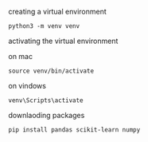creating a virtual environment
```
python3 -m venv venv
```

activating the virtual environment

on mac
```
source venv/bin/activate
```

on vindows
```
venv\Scripts\activate 
```

downlaoding packages
```
pip install pandas scikit-learn numpy 
```
